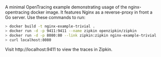 A minimal OpenTracing example demonstrating usage of the nginx-opentracing docker 
image. It features Nginx as a reverse-proxy in front a Go server. Use these
commands to run:
```bash
> docker build -t nginx-example-trivial .
> docker run -d -p 9411:9411 --name zipkin openzipkin/zipkin
> docker run -d -p 8080:80 --link zipkin:zipkin nginx-example-trivial
> curl localhost:8080
```
Visit http://localhost:9411 to view the traces in Zipkin.
